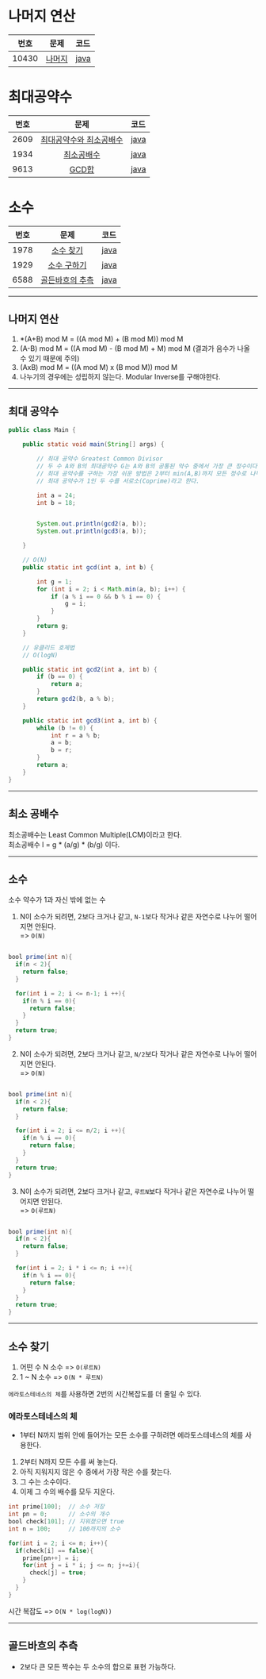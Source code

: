 # 나머지 연산

| 번호 | 문제 | 코드 |
|:---:|:---:|:---|
| 10430 | [나머지](https://www.acmicpc.net/problem/10430) | [java](https://github.com/hwlee9505/Algorithm/blob/master/boj/10430.java) |

# 최대공약수

| 번호 | 문제 | 코드 |
|:---:|:---:|:---|
| 2609 | [최대공약수와 최소공배수](https://www.acmicpc.net/problem/2609) | [java](https://github.com/hwlee9505/Algorithm/blob/master/boj/2609.java) |
| 1934 | [최소공배수](https://www.acmicpc.net/problem/1934) | [java](https://github.com/hwlee9505/Algorithm/blob/master/boj/1934.java) |
| 9613 | [GCD합](https://www.acmicpc.net/problem/9613) | [java](https://github.com/hwlee9505/Algorithm/blob/master/boj/9613.java) |

# 소수

| 번호 | 문제 | 코드 |
|:---:|:---:|:---|
| 1978 | [소수 찾기](https://www.acmicpc.net/problem/1978) | [java](https://github.com/hwlee9505/Algorithm/blob/master/boj/1978.java) |
| 1929 | [소수 구하기](https://www.acmicpc.net/problem/1929) | [java](https://github.com/hwlee9505/Algorithm/blob/master/boj/1929.java) | 
| 6588 | [골든바흐의 추측](https://www.acmicpc.net/problem/6588) | [java](https://github.com/hwlee9505/Algorithm/blob/master/boj/6588.java) |
---

## 나머지 연산

1. *(A+B) mod M = ((A mod M) + (B mod M)) mod M  
2. (A-B) mod M = ((A mod M) - (B mod M) + M) mod M (결과가 음수가 나올 수 있기 때문에 주의)  
3. (AxB) mod M = ((A mod M) x (B mod M)) mod M  
4. 나누기의 경우에는 성립하지 않는다. Modular Inverse를 구해야한다.  
---

## 최대 공약수

```java
public class Main {

    public static void main(String[] args) {

        // 최대 공약수 Greatest Common Divisor
        // 두 수 A와 B의 최대공약수 G는 A와 B의 공통된 약수 중에서 가장 큰 정수이다.
        // 최대 공약수를 구하는 가장 쉬운 방법은 2부터 min(A,B)까지 모든 정수로 나누어 보는 방법
        // 최대 공약수가 1인 두 수를 서로소(Coprime)라고 한다.

        int a = 24;
        int b = 18;


        System.out.println(gcd2(a, b));
        System.out.println(gcd3(a, b));

    }

    // O(N)
    public static int gcd(int a, int b) {

        int g = 1;
        for (int i = 2; i < Math.min(a, b); i++) {
            if (a % i == 0 && b % i == 0) {
                g = i;
            }
        }
        return g;
    }

    // 유클리드 호제법
    // O(logN)

    public static int gcd2(int a, int b) {
        if (b == 0) {
            return a;
        }
        return gcd2(b, a % b);
    }

    public static int gcd3(int a, int b) {
        while (b != 0) {
            int r = a % b;
            a = b;
            b = r;
        }
        return a;
    }
}
```

---

## 최소 공배수

최소공배수는 Least Common Multiple(LCM)이라고 한다.  
최소공배수 l = g * (a/g) * (b/g) 이다.  

---

## 소수

소수 약수가 1과 자신 밖에 없는 수  
1. N이 소수가 되려면, 2보다 크거나 같고, `N-1`보다 작거나 같은 자연수로 나누어 떨어지면 안된다.  
=> `O(N)`  

```java

bool prime(int n){
  if(n < 2){
    return false;
  }

  for(int i = 2; i <= n-1; i ++){
    if(n % i == 0){
      return false;
    }
  }
  return true;
}

```

2. N이 소수가 되려면, 2보다 크거나 같고, `N/2`보다 작거나 같은 자연수로 나누어 떨어지면 안된다.  
=> `O(N)`  

```java

bool prime(int n){
  if(n < 2){
    return false;
  }

  for(int i = 2; i <= n/2; i ++){
    if(n % i == 0){
      return false;
    }
  }
  return true;
}

```

3. N이 소수가 되려면, 2보다 크거나 같고, `루트N`보다 작거나 같은 자연수로 나누어 떨어지면 안된다.  
=> `O(루트N)`  

```java

bool prime(int n){
  if(n < 2){
    return false;
  }

  for(int i = 2; i * i <= n; i ++){
    if(n % i == 0){
      return false;
    }
  }
  return true;
}

```

---

## 소수 찾기

1. 어떤 수 N 소수 => `O(루트N)`
2. 1 ~ N 소수 => `O(N * 루트N)`

`에라토스테네스의 체`를 사용하면 2번의 시간복잡도를 더 줄일 수 있다.  

### 에라토스테네스의 체

* 1부터 N까지 범위 안에 들어가는 모든 소수를 구하려면 에라토스테네스의 체를 사용한다.  
1. 2부터 N까지 모든 수를 써 놓는다.  
2. 아직 지워지지 않은 수 중에서 가장 작은 수를 찾는다.  
3. 그 수는 소수이다.  
4. 이제 그 수의 배수를 모두 지운다.  

```java
int prime[100];  // 소수 저장
int pn = 0;      // 소수의 개수
bool check[101]; // 지워졌으면 true  
int n = 100;     // 100까지의 소수  

for(int i = 2; i <= n; i++){
  if(check[i] == false){
    prime[pn++] = i;
    for(int j = i * i; j <= n; j+=i){
      check[j] = true;
    }
  }
}

```
시간 복잡도 => `O(N * log(logN))`   

---

## 골드바흐의 추측  

* 2보다 큰 모든 짝수는 두 소수의 합으로 표현 가능하다.  
